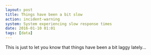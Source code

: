 ```yaml
---
layout: post
title: Things have been a bit slow
action: incident-warning
system: System experiencing slow response times
date: 2016-01-10 01:01
tags: [data]
---
```


This is just to let you know that things have been a bit laggy lately...
